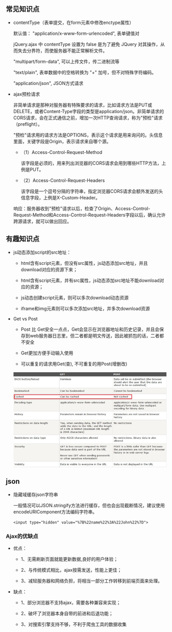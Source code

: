 ## 常见知识点

* contentType（表单提交，在form元素中修改enctype属性）

  默认值： "application/x-www-form-urlencoded", 表单键值对

  jQuery.ajax 中 contentType 设置为 false 是为了避免 JQuery 对其操作，从而失去分界符，而使服务器不能正常解析文件。

  "multipart/form-data", 可以上传文件，传二进制流等

  "text/plain", 表单数据中的空格转换为 "+" 加号，但不对特殊字符编码。

  "application/json", JSON方式请求

* ajax预检请求

  非简单请求是那种对服务器有特殊要求的请求，比如请求方法是PUT或DELETE，或者Content-Type字段的类型是application/json。非简单请求的CORS请求，会在正式通信之前，增加一次HTTP查询请求，称为"预检"请求（preflight）。  

  "预检"请求用的请求方法是OPTIONS，表示这个请求是用来询问的。头信息里面，关键字段是Origin，表示请求来自哪个源。

  - （1）Access-Control-Request-Method

    该字段是必须的，用来列出浏览器的CORS请求会用到哪些HTTP方法，上例是PUT。

  - （2）Access-Control-Request-Headers

    该字段是一个逗号分隔的字符串，指定浏览器CORS请求会额外发送的头信息字段，上例是X-Custom-Header。

  响应：服务器收到"预检"请求以后，检查了Origin、Access-Control-Request-Method和Access-Control-Request-Headers字段以后，确认允许跨源请求，就可以做出回应。


## 有趣知识点

* js动态添加script的src地址：

  - html含有script元素，但没有src属性，js动态添加src地址，并且download对应的资源下来；

  - html含有script元素，并有src属性，js动态添加src地址不能download对应的资源；

  - js动态创建script元素，则可以多次download动态资源

  - iframe和img元素则可以多次添加src地址，并多次download资源

* Get vs Post

  - Post 比 Get安全一点点，Get会显示在浏览器地址和历史记录，并且会保存到web服务器日志里，但二者都是明文传送，因此被抓包的话，二者都不安全

  - Get更加方便手动输入使用

  - 可以重复的请求用Get(查), 不可重复的用Post(增删改)

  ![GET vs POST](../images/postVsGet.jpeg)

## json

* 隐藏域缓存json字符串

  一般情况可以JSON.stringify方法进行缓存，但也会出现截断情况，建议使用encodeURIComponent方法编码字符串。

  `<input type="hidden" value="%7B%22name%22%3A%22John%22%7D">`


### Ajax的优缺点

- 优点：

  + 1、无需刷新页面就能更新数据,良好的用户体验；

  + 2、与传统模式相比，ajax按需发送，性能上更佳；

  + 3、减轻服务器和网络负担，将相当一部分工作转移到前端页面来处理。

- 缺点：

  + 1、部分浏览器不支持ajax，需要各种兼容来实现；

  + 2、破坏了浏览器本身自带的前进和后退功能；

  + 3、对搜索引擎支持不够，不利于爬虫工具的数据收集


